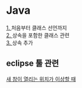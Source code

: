 # Java
[1. ](0630.md) 처음부터 클래스 선언까지  
[2. ](0703.md) 상속을 포함한 클래스 관련  
[3. ](0704.md) 상속 추가  

## eclipse 툴 관련
[새 창이 열리는 위치가 이상할 때](https://lovelyunsh.tistory.com/42)
